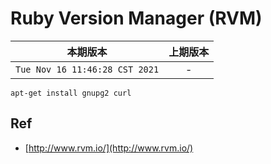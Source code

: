 # Ruby Version Manager (RVM)

|本期版本| 上期版本
|:---:|:---:
`Tue Nov 16 11:46:28 CST 2021` | -

```
apt-get install gnupg2 curl
```

## Ref

* [http://www.rvm.io/](http://www.rvm.io/)
